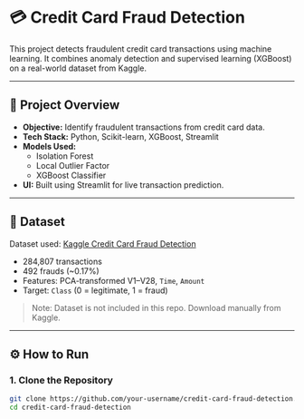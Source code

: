 # 💳 Credit Card Fraud Detection

This project detects fraudulent credit card transactions using machine learning. It combines anomaly detection and supervised learning (XGBoost) on a real-world dataset from Kaggle.

---

## 🚀 Project Overview

- **Objective:** Identify fraudulent transactions from credit card data.
- **Tech Stack:** Python, Scikit-learn, XGBoost, Streamlit
- **Models Used:**
  - Isolation Forest
  - Local Outlier Factor
  - XGBoost Classifier
- **UI:** Built using Streamlit for live transaction prediction.

---

## 📁 Dataset

Dataset used: [Kaggle Credit Card Fraud Detection](https://www.kaggle.com/datasets/mlg-ulb/creditcardfraud)

- 284,807 transactions
- 492 frauds (~0.17%)
- Features: PCA-transformed V1–V28, `Time`, `Amount`
- Target: `Class` (0 = legitimate, 1 = fraud)

> Note: Dataset is not included in this repo. Download manually from Kaggle.

---

## ⚙️ How to Run

### 1. Clone the Repository
```bash
git clone https://github.com/your-username/credit-card-fraud-detection.git
cd credit-card-fraud-detection
